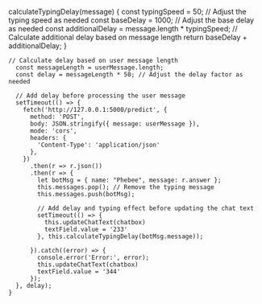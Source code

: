 calculateTypingDelay(message) {
      const typingSpeed = 50; // Adjust the typing speed as needed
      const baseDelay = 1000; // Adjust the base delay as needed
      const additionalDelay = message.length * typingSpeed; // Calculate additional delay based on message length
      return baseDelay + additionalDelay;
    }



    // Calculate delay based on user message length
      const messageLength = userMessage.length;
      const delay = messageLength * 50; // Adjust the delay factor as needed
  
      // Add delay before processing the user message
      setTimeout(() => {
        fetch('http://127.0.0.1:5000/predict', {
          method: 'POST',
          body: JSON.stringify({ message: userMessage }),
          mode: 'cors',
          headers: {
            'Content-Type': 'application/json'
          },
        })
          .then(r => r.json())
          .then(r => {
            let botMsg = { name: "Phebee", message: r.answer };
            this.messages.pop(); // Remove the typing message
            this.messages.push(botMsg);
  
            // Add delay and typing effect before updating the chat text
            setTimeout(() => {
              this.updateChatText(chatbox)
              textField.value = '233'
            }, this.calculateTypingDelay(botMsg.message));
  
          }).catch((error) => {
            console.error('Error:', error);
            this.updateChatText(chatbox)
            textField.value = '344'
          });
      }, delay);
    }
  
